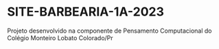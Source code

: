 # SITE-BARBEARIA-1A-2023
Projeto desenvolvido na componente de Pensamento Computacional do Colégio Monteiro Lobato Colorado/Pr
